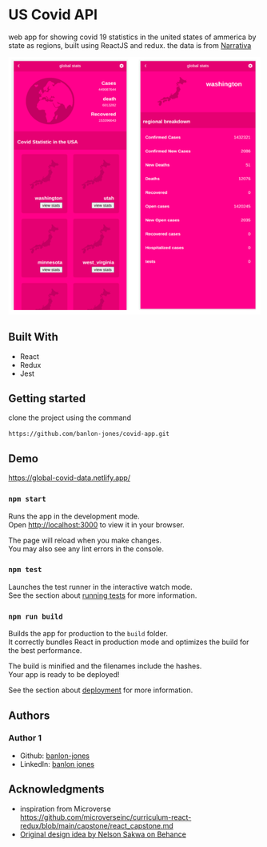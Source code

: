 # US Covid API

web app for showing covid 19 statistics in the united states of ammerica by state as regions, 
built using ReactJS and redux. the  data is from [Narrativa](https://covid19tracking.narrativa.com/index_en.html)

![app-image](./app-image.png)

## Built With 
 - React
 - Redux
 - Jest
## Getting started
clone the project using the command 

`https://github.com/banlon-jones/covid-app.git` 

## Demo

https://global-covid-data.netlify.app/

### `npm start`

Runs the app in the development mode.\
Open [http://localhost:3000](http://localhost:3000) to view it in your browser.

The page will reload when you make changes.\
You may also see any lint errors in the console.

### `npm test`

Launches the test runner in the interactive watch mode.\
See the section about [running tests](https://facebook.github.io/create-react-app/docs/running-tests) for more information.

### `npm run build`

Builds the app for production to the `build` folder.\
It correctly bundles React in production mode and optimizes the build for the best performance.

The build is minified and the filenames include the hashes.\
Your app is ready to be deployed!

See the section about [deployment](https://facebook.github.io/create-react-app/docs/deployment) for more information.

## Authors

### Author 1
 - Github: [banlon-jones](https://github.com/banlon-jones)
 - LinkedIn: [banlon jones](https://www.linkedin.com/in/banlon-jones-b0205812a)

## Acknowledgments

- inspiration from Microverse 
https://github.com/microverseinc/curriculum-react-redux/blob/main/capstone/react_capstone.md
- [Original design idea by Nelson Sakwa on Behance](https://www.behance.net/sakwadesignstudio)
